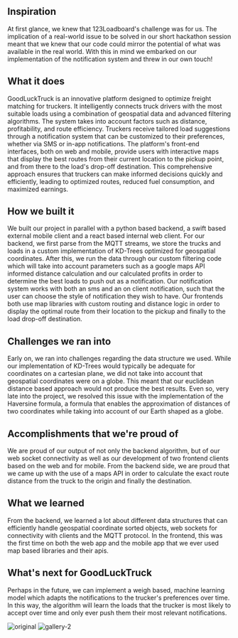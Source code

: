 ## Inspiration

At first glance, we knew that 123Loadboard's challenge was for us. The implication of a real-world issue to be solved in our short hackathon session meant that we knew that our code could mirror the potential of what was available in the real world. With this in mind we embarked on our implementation of the notification system and threw in our own touch!

## What it does

GoodLuckTruck is an innovative platform designed to optimize freight matching for truckers. It intelligently connects truck drivers with the most suitable loads using a combination of geospatial data and advanced filtering algorithms. The system takes into account factors such as distance, profitability, and route efficiency. Truckers receive tailored load suggestions through a notification system that can be customized to their preferences, whether via SMS or in-app notifications. The platform's front-end interfaces, both on web and mobile, provide users with interactive maps that display the best routes from their current location to the pickup point, and from there to the load's drop-off destination. This comprehensive approach ensures that truckers can make informed decisions quickly and efficiently, leading to optimized routes, reduced fuel consumption, and maximized earnings.

## How we built it

We built our project in parallel with a python based backend, a swift based external mobile client and a react based internal web client. For our backend, we first parse from the MQTT streams, we store the trucks and loads in a custom implementation of KD-Trees optimized for geospatial coordinates. After this, we run the data through our custom filtering code which will take into account parameters such as a google maps API informed distance calculation and our calculated profits in order to determine the best loads to push out as a notification. Our notification system works with both an sms and an on client notification, such that the user can choose the style of notification they wish to have. Our frontends both use map libraries with custom routing and distance logic in order to display the optimal route from their location to the pickup and finally to the load drop-off destination.

## Challenges we ran into

Early on, we ran into challenges regarding the data structure we used. While our implementation of KD-Trees would typically be adequate for coordinates on a cartesian plane, we did not take into account that geospatial coordinates were on a globe. This meant that our euclidean distance based approach would not produce the best results. Even so, very late into the project, we resolved this issue with the implementation of the Haversine formula, a formula that enables the approximation of distances of two coordinates while taking into account of our Earth shaped as a globe.

## Accomplishments that we're proud of

We are proud of our output of not only the backend algorithm, but of our web socket connectivity as well as our development of two frontend clients based on the web and for mobile. From the backend side, we are proud that we came up with the use of a maps API in order to calculate the exact route distance from the truck to the origin and finally the destination.

## What we learned

From the backend, we learned a lot about different data structures that can efficiently handle geospatial coordinate sorted objects, web sockets for connectivity with clients and the MQTT protocol. In the frontend, this was the first time on both the web app and the mobile app that we ever used map based libraries and their apis.



## What's next for GoodLuckTruck

Perhaps in the future, we can implement a weigh based, machine learning model which adapts the notifications to the trucker's preferences over time. In this way, the algorithm will learn the loads that the trucker is most likely to accept over time and only ever push them their most relevant notifications.

![original](https://github.com/user-attachments/assets/6a6d8e87-3be2-45b3-b5a5-70e6487f3f8c)
![gallery-2](https://github.com/user-attachments/assets/f6620f95-50c4-40af-ad13-f3c79f2b99aa)




